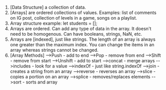1. [Data Structure] a collection of data.
2. [Arrays] are ordered collections of values. Examples: list of comments on IG post, collection of levels in a game, songs on a playlist. 
3. Array structure example: let students = [];
4. Arrays are ordered. Can add any type of data in the array. It doesn't need to be homogenous. Can have booleans, strings, NaN, etc. 
5. Arrays are [indexed], just like strings. The length of an array is always one greater than the maximum index. You can change the items in an array whereas strings cannot be changed. 
6. [Array Methods]
	-->Push - add to end
	-->Pop - remove from end
	-->Shift - remove from start
	-->Unshift - add to start
	-->concat - merge arrays
	-->includes - look for a value
	-->indexOf - just like string.indexOf
	-->join - creates a string from an array
	-->reverse - reverses an array
	-->slice - copies a portion on an array
	-->splice - removes/replaces elements
	-->sort - sorts and array
	
	